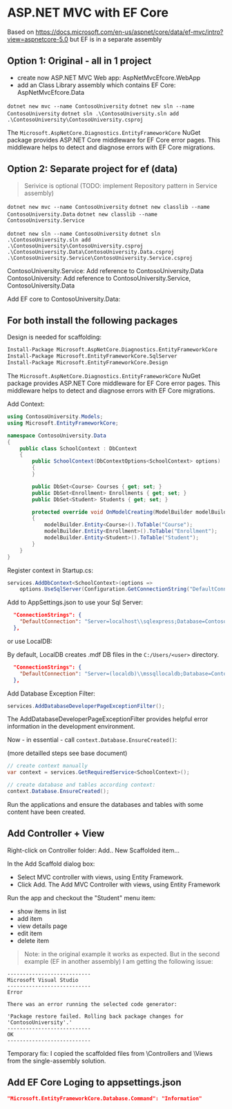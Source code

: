 # ASP.NET MVC with EF Core

Based on <https://docs.microsoft.com/en-us/aspnet/core/data/ef-mvc/intro?view=aspnetcore-5.0>
but EF is in a separate assembly

## Option 1: Original - all in 1 project

- create now ASP.NET MVC Web app: AspNetMvcEfcore.WebApp
- add an Class Library assembly which contains EF Core: AspNetMvcEfcore.Data

`dotnet new mvc --name ContosoUniversity`
`dotnet new sln --name ContosoUniversity`
`dotnet sln .\ContosoUniversity.sln add .\ContosoUniversity\ContosoUniversity.csproj`

The `Microsoft.AspNetCore.Diagnostics.EntityFrameworkCore` NuGet package provides ASP.NET Core middleware for EF Core error pages. This middleware helps to detect and diagnose errors with EF Core migrations.

## Option 2: Separate project for ef (data)

> Serivice is optional (TODO: implement Repository pattern in Service assembly)

`dotnet new mvc --name ContosoUniversity`
`dotnet new classlib --name ContosoUniversity.Data`
`dotnet new classlib --name ContosoUniversity.Service`

`dotnet new sln --name ContosoUniversity`
`dotnet sln .\ContosoUniversity.sln add .\ContosoUniversity\ContosoUniversity.csproj .\ContosoUniversity.Data\ContosoUniversity.Data.csproj .\ContosoUniversity.Service\ContosoUniversity.Service.csproj`

ContosoUniversity.Service: Add reference to ContosoUniversity.Data
ContosoUniversity: Add reference to ContosoUniversity.Service, ContosoUniversity.Data

Add EF core to ContosoUniversity.Data:

## For both install the following packages

Design is needed for scaffolding:

```cmd
Install-Package Microsoft.AspNetCore.Diagnostics.EntityFrameworkCore
Install-Package Microsoft.EntityFrameworkCore.SqlServer
Install-Package Microsoft.EntityFrameworkCore.Design
```

The `Microsoft.AspNetCore.Diagnostics.EntityFrameworkCore` NuGet package provides ASP.NET Core middleware for EF Core error pages. This middleware helps to detect and diagnose errors with EF Core migrations.

Add Context:

```cs
using ContosoUniversity.Models;
using Microsoft.EntityFrameworkCore;

namespace ContosoUniversity.Data
{
    public class SchoolContext : DbContext
    {
        public SchoolContext(DbContextOptions<SchoolContext> options) : base(options)
        {
        }

        public DbSet<Course> Courses { get; set; }
        public DbSet<Enrollment> Enrollments { get; set; }
        public DbSet<Student> Students { get; set; }

        protected override void OnModelCreating(ModelBuilder modelBuilder)
        {
            modelBuilder.Entity<Course>().ToTable("Course");
            modelBuilder.Entity<Enrollment>().ToTable("Enrollment");
            modelBuilder.Entity<Student>().ToTable("Student");
        }
    }
}
```

Register context in Startup.cs:

```cs
services.AddDbContext<SchoolContext>(options =>
    options.UseSqlServer(Configuration.GetConnectionString("DefaultConnection")));
```

Add to AppSettings.json to use your Sql Server:

```json
  "ConnectionStrings": {
    "DefaultConnection": "Server=localhost\\sqlexpress;Database=ContosoUniversity1;Trusted_Connection=True;MultipleActiveResultSets=true"
  },
  ```

 or use LocalDB:

By default, LocalDB creates .mdf DB files in the `C:/Users/<user>` directory.

```json
  "ConnectionStrings": {
    "DefaultConnection": "Server=(localdb)\\mssqllocaldb;Database=ContosoUniversity1;Trusted_Connection=True;MultipleActiveResultSets=true"
  },
```

Add Database Exception Filter:

```cs
services.AddDatabaseDeveloperPageExceptionFilter();
```

The AddDatabaseDeveloperPageExceptionFilter provides helpful error information in the development environment.

Now - in essential - call `context.Database.EnsureCreated()`:

(more detailled steps see base document)

```cs
// create context manually
var context = services.GetRequiredService<SchoolContext>();

// create database and tables according context:
context.Database.EnsureCreated();
```

Run the applications and ensure the databases and tables with some content have been created.

## Add Controller + View

Right-click on Controller folder: Add.. New Scaffolded item...

In the Add Scaffold dialog box:

- Select MVC controller with views, using Entity Framework.
- Click Add. The Add MVC Controller with views, using Entity Framework

Run the app and checkout the "Student" menu item:

- show items in list
- add item
- view details page
- edit item
- delete item

> Note: in the original example it works as expected. But in the second example (EF in another assembly) I am getting the following issue:

```windows
---------------------------
Microsoft Visual Studio
---------------------------
Error

There was an error running the selected code generator:

'Package restore failed. Rolling back package changes for 'ContosoUniversity'.'
---------------------------
OK   
---------------------------
```

Temporary fix: I copied the scaffolded files from \Controllers and \Views from the single-assembly solution.

## Add EF Core Loging to appsettings.json

```json
"Microsoft.EntityFrameworkCore.Database.Command": "Information"
```
